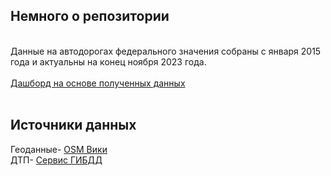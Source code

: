 <body>
 <h2>Немного о репозитории</h2><br>
 <div>Данные на автодорогах федерального значения  собраны с января 2015 года и актуальны на конец ноября 2023 года.<br><br>
<a href="https://public.tableau.com/profile/tim.nazarov#!/vizhome/Federal_Highways_Accidents/sheet3?publish=yes"> Дашборд на основе полученных данных </a> <br>
</div>
<br>
 <div>
<h2>Источники данных </h2>
Геоданные- <a href="https://wiki.openstreetmap.org/wiki/RU:Россия/Автодороги#.D0.90.D0.B2.D1.82.D0.BE.D0.BC.D0.BE.D0.B1.D0.B8.D0.BB.D1.8C.D0.BD.D1.8B.D0.B5_.D0.B4.D0.BE.D1.80.D0.BE.D0.B3.D0.B8_.D0.BE.D0.B1.D1.89.D0.B5.D0.B3.D0.BE_.D0.BF.D0.BE.D0.BB.D1.8C.D0.B7.D0.BE.D0.B2.D0.B0.D0.BD.D0.B8.D1.8F_.D1.84.D0.B5.D0.B4.D0.B5.D1.80.D0.B0.D0.BB.D1.8C.D0.BD.D0.BE.D0.B3.D0.BE_.D0.B7.D0.BD.D0.B0.D1.87.D0.B5.D0.BD.D0.B8.D1.8F">OSM Вики </a><br>ДТП- <a href="http://stat.gibdd.ru"> Сервис ГИБДД </a><br></div>
 <div>
</body>
